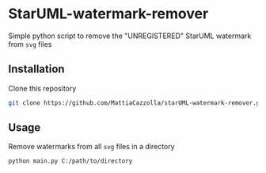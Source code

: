 # StarUML-watermark-remover

Simple python script to remove the "UNREGISTERED" StarUML watermark from <code>svg</code> files

## Installation
Clone this repository
```bash
git clone https://github.com/MattiaCazzolla/starUML-watermark-remover.git
```
##  Usage
Remove watermarks from all <code>svg</code> files in a directory
```bash
python main.py C:/path/to/directory
```
